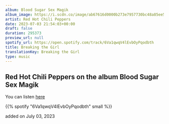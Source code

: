 ```yaml
---
album: Blood Sugar Sex Magik
album_image: https://i.scdn.co/image/ab67616d0000b273e7957730bc48a85ee53657fd
artist: Red Hot Chili Peppers
date: 2023-07-03 21:54:03+00:00
draft: false
duration: 295373
preview_url: null
spotify_url: https://open.spotify.com/track/6Va1qwqV4lEvbOyPqodbth
title: Breaking the Girl
translationKey: Breaking the Girl
type: music
---
```


## Red Hot Chili Peppers on the album Blood Sugar Sex Magik

You can listen [here](https://open.spotify.com/track/6Va1qwqV4lEvbOyPqodbth)

{{% spotify "6Va1qwqV4lEvbOyPqodbth" small %}}

added on July 03, 2023